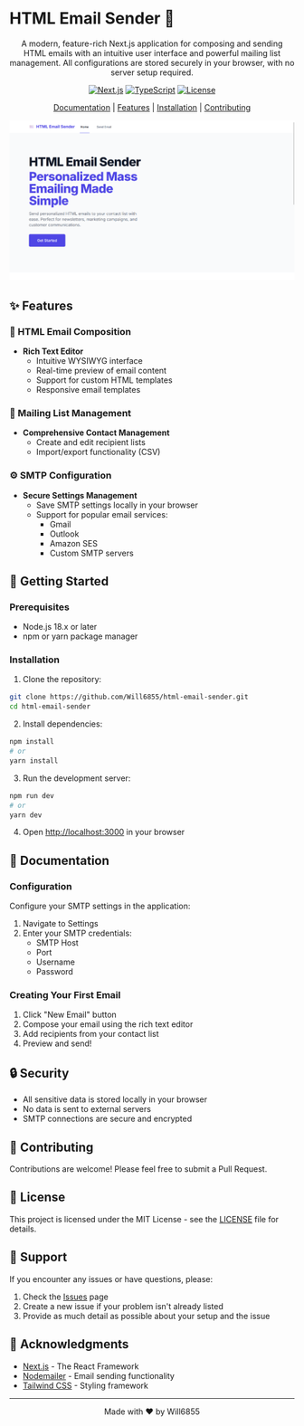 # HTML Email Sender 📧

<div align="center">

A modern, feature-rich Next.js application for composing and sending HTML emails with an intuitive user interface and powerful mailing list management. All configurations are stored securely in your browser, with no server setup required.

[![Next.js](https://img.shields.io/badge/Next.js-14.0-black)](https://nextjs.org/)
[![TypeScript](https://img.shields.io/badge/TypeScript-5.0-blue)](https://www.typescriptlang.org/)
[![License](https://img.shields.io/badge/license-MIT-green)](LICENSE)

[Documentation](#documentation) | [Features](#features) | [Installation](#installation) | [Contributing](#contributing)

![Application Screenshot](public/screenshot.png)

</div>

## ✨ Features

### 📝 HTML Email Composition
- **Rich Text Editor**
  - Intuitive WYSIWYG interface
  - Real-time preview of email content
  - Support for custom HTML templates
  - Responsive email templates

### 👥 Mailing List Management
- **Comprehensive Contact Management**
  - Create and edit recipient lists
  - Import/export functionality (CSV)

### ⚙️ SMTP Configuration
- **Secure Settings Management**
  - Save SMTP settings locally in your browser
  - Support for popular email services:
    - Gmail
    - Outlook
    - Amazon SES
    - Custom SMTP servers

## 🚀 Getting Started

### Prerequisites
- Node.js 18.x or later
- npm or yarn package manager

### Installation

1. Clone the repository:
```bash
git clone https://github.com/Will6855/html-email-sender.git
cd html-email-sender
```

2. Install dependencies:
```bash
npm install
# or
yarn install
```

3. Run the development server:
```bash
npm run dev
# or
yarn dev
```

4. Open [http://localhost:3000](http://localhost:3000) in your browser

## 📖 Documentation

### Configuration
Configure your SMTP settings in the application:

1. Navigate to Settings
2. Enter your SMTP credentials:
   - SMTP Host
   - Port
   - Username
   - Password

### Creating Your First Email

1. Click "New Email" button
2. Compose your email using the rich text editor
3. Add recipients from your contact list
4. Preview and send!

## 🔒 Security

- All sensitive data is stored locally in your browser
- No data is sent to external servers
- SMTP connections are secure and encrypted

## 🤝 Contributing

Contributions are welcome! Please feel free to submit a Pull Request.

## 📄 License

This project is licensed under the MIT License - see the [LICENSE](LICENSE) file for details.

## 💁 Support

If you encounter any issues or have questions, please:
1. Check the [Issues](https://github.com/Will6855/html-email-sender/issues) page
2. Create a new issue if your problem isn't already listed
3. Provide as much detail as possible about your setup and the issue

## 🙏 Acknowledgments

- [Next.js](https://nextjs.org/) - The React Framework
- [Nodemailer](https://nodemailer.com/) - Email sending functionality
- [Tailwind CSS](https://tailwindcss.com/) - Styling framework

---

<div align="center">
Made with ❤️ by Will6855
</div>
